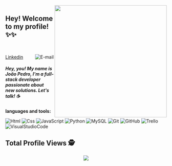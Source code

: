 <img align="right" src="https://www.mobinius.com/wp-content/uploads/2020/04/Reactjs-banner-img.png" width="350"/>

## Hey! Welcome to my profile!✨✨

<br/>

<a href="https://www.linkedin.com/in/joão-pedro-ávila-83a10a225/">Linkedin</a>
<a href="mailto:avilassp@gmail.com">
<img align="right" alt="E-mail" src="https://img.shields.io/badge/-How%20to%20reach%20me-red"/>
</a>

##### Hey, you! My name is João Pedro, I'm a full-stack developer passionate about new solutions. Let's talk! ☕


**languages and tools:**  



![Html](https://img.shields.io/badge/Html-E44C30?style=for-the-badge&logo=Html&logoColor=white)
![Css](https://img.shields.io/badge/Css-%2300f.svg?style=for-the-badge&logo=Css&logoColor=white)
![JavaScript](https://img.shields.io/badge/javascript-%23323330.svg?style=for-the-badge&logo=javascript&logoColor=%23F7DF1E)
![Python](https://img.shields.io/badge/python-3670A0?style=for-the-badge&logo=python&logoColor=ffdd54)
![MySQL](https://img.shields.io/badge/mysql-%2300f.svg?style=for-the-badge&logo=mysql&logoColor=white)
![Git](https://img.shields.io/badge/GIT-E44C30?style=for-the-badge&logo=git&logoColor=white)
![GitHub](https://img.shields.io/badge/GitHub-100000?style=for-the-badge&logo=github&logoColor=white)
![Trello](https://img.shields.io/badge/Trello-%23026AA7.svg?style=for-the-badge&logo=Trello&logoColor=white) 
![VisualStudioCode](https://img.shields.io/badge/Visual_Studio_Code-0078D4?style=for-the-badge&logo=visual%20studio%20code&logoColor=white) 


 <p align="center"> 
  
  ## Total Profile Views :detective: <br>
 <p align="center"> 
   <img alingn="center" src="https://profile-counter.glitch.me/avilajp/count.svg" />
 </p>

</p>


<!--
**avilajp/avilajp** is a ✨ _special_ ✨ repository because its `README.md` (this file) appears on your GitHub profile.

Here are some ideas to get you started:

- 🔭 I’m currently working on ...
- 🌱 I’m currently learning ...
- 👯 I’m looking to collaborate on ...
- 🤔 I’m looking for help with ...
- 💬 Ask me about ...
- 📫 How to reach me: ...
- 😄 Pronouns: ...
- ⚡ Fun fact: ...
-->
